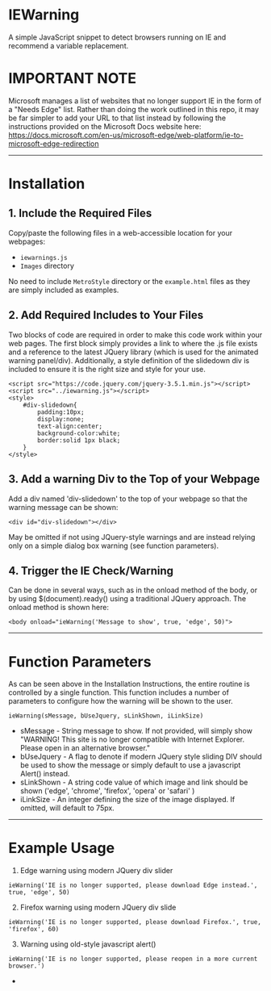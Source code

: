 # IEWarning
A simple JavaScript snippet to detect browsers running on IE and recommend a variable replacement.

# IMPORTANT NOTE
Microsoft manages a list of websites that no longer support IE in the form of a "Needs Edge" list.  Rather than doing the work outlined in this repo, it may be far simpler to add your URL to that list instead by following the instructions provided on the Microsoft Docs website here: https://docs.microsoft.com/en-us/microsoft-edge/web-platform/ie-to-microsoft-edge-redirection

-------------
# Installation
## 1. Include the Required Files
Copy/paste the following files in a web-accessible location for your webpages:
* ```iewarnings.js```
* ```Images``` directory

No need to include ```MetroStyle``` directory or the ```example.html``` files as they are simply included as examples. 

## 2. Add Required Includes to Your Files
Two blocks of code are required in order to make this code work within your web pages.  The first block simply provides a link to where the .js file exists and a reference to the latest JQuery library (which is used for the animated warning panel/div).  Additionally, a style definition of the slidedown div is included to ensure it is the right size and style for your use.  
```
<script src="https://code.jquery.com/jquery-3.5.1.min.js"></script>
<script src="../iewarning.js"></script>
<style>
    #div-slidedown{
        padding:10px;
        display:none;
        text-align:center;
        background-color:white;
        border:solid 1px black;
    }
</style>
```

## 3. Add a warning Div to the Top of your Webpage
Add a div named 'div-slidedown' to the top of your webpage so that the warning message can be shown:
```
<div id="div-slidedown"></div>
```

May be omitted if not using JQuery-style warnings and are instead relying only on a simple dialog box warning (see function parameters).

## 4. Trigger the IE Check/Warning
Can be done in several ways, such as in the onload method of the body, or by using $(document).ready() using a traditional JQuery approach.  The onload method is shown here:
```
<body onload="ieWarning('Message to show', true, 'edge', 50)">
```

-------------
# Function Parameters
As can be seen above in the Installation Instructions, the entire routine is controlled by a single function.  This function includes a number of parameters to configure how the warning will be shown to the user.  

```ieWarning(sMessage, bUseJquery, sLinkShown, iLinkSize)```

- sMessage - String message to show.  If not provided, will simply show "WARNING! This site is no longer compatible with Internet Explorer.  Please open in an alternative browser."
- bUseJquery - A flag to denote if modern JQuery style sliding DIV should be used to show the message or simply default to use a javascript Alert() instead.
- sLinkShown - A string code value of which image and link should be shown ('edge', 'chrome', 'firefox', 'opera' or 'safari' )
- iLinkSize - An integer defining the size of the image displayed.  If omitted, will default to 75px.

-------------
# Example Usage

1. Edge warning using modern JQuery div slider 

```ieWarning('IE is no longer supported, please download Edge instead.', true, 'edge', 50)```

2. Firefox warning using modern JQuery div slide

```ieWarning('IE is no longer supported, please download Firefox.', true, 'firefox', 60)```

3. Warning using old-style javascript alert()

```ieWarning('IE is no longer supported, please reopen in a more current browser.')```

-